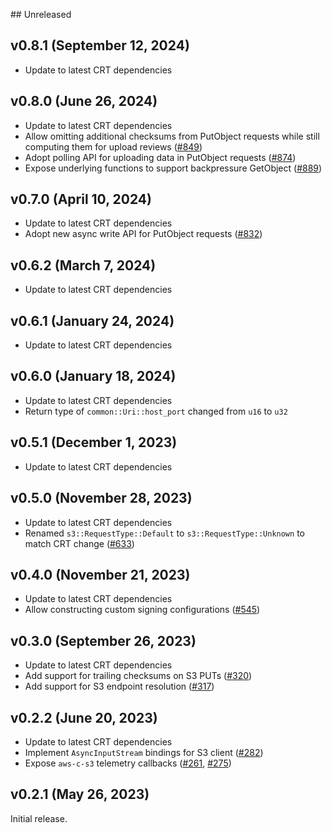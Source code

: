 ## Unreleased

## v0.8.1 (September 12, 2024)

* Update to latest CRT dependencies

## v0.8.0 (June 26, 2024)

* Update to latest CRT dependencies
* Allow omitting additional checksums from PutObject requests while still computing them for upload reviews ([#849](https://github.com/awslabs/mountpoint-s3/pull/849))
* Adopt polling API for uploading data in PutObject requests ([#874](https://github.com/awslabs/mountpoint-s3/pull/874))
* Expose underlying functions to support backpressure GetObject ([#889](https://github.com/awslabs/mountpoint-s3/pull/889))

## v0.7.0 (April 10, 2024)

* Update to latest CRT dependencies
* Adopt new async write API for PutObject requests ([#832](https://github.com/awslabs/mountpoint-s3/pull/832))

## v0.6.2 (March 7, 2024)

* Update to latest CRT dependencies

## v0.6.1 (January 24, 2024)

* Update to latest CRT dependencies

## v0.6.0 (January 18, 2024)

* Update to latest CRT dependencies
* Return type of `common::Uri::host_port` changed from `u16` to `u32`

## v0.5.1 (December 1, 2023)

* Update to latest CRT dependencies

## v0.5.0 (November 28, 2023)

* Update to latest CRT dependencies
* Renamed `s3::RequestType::Default` to `s3::RequestType::Unknown` to match CRT change ([#633](https://github.com/awslabs/mountpoint-s3/pull/633))

## v0.4.0 (November 21, 2023)

* Update to latest CRT dependencies
* Allow constructing custom signing configurations ([#545](https://github.com/awslabs/mountpoint-s3/pull/545))

## v0.3.0 (September 26, 2023)

* Update to latest CRT dependencies
* Add support for trailing checksums on S3 PUTs ([#320](https://github.com/awslabs/mountpoint-s3/pull/320))
* Add support for S3 endpoint resolution ([#317](https://github.com/awslabs/mountpoint-s3/pull/317))

## v0.2.2 (June 20, 2023)

* Update to latest CRT dependencies
* Implement `AsyncInputStream` bindings for S3 client ([#282](https://github.com/awslabs/mountpoint-s3/pull/282))
* Expose `aws-c-s3` telemetry callbacks ([#261](https://github.com/awslabs/mountpoint-s3/pull/261), [#275](https://github.com/awslabs/mountpoint-s3/pull/275))

## v0.2.1 (May 26, 2023)

Initial release.